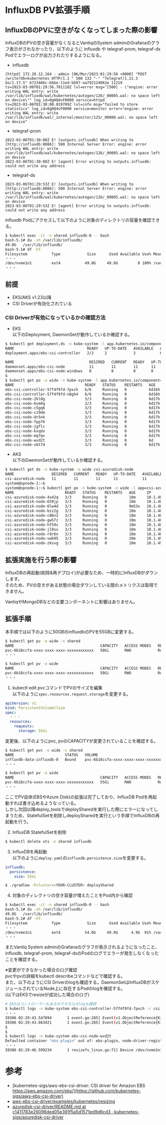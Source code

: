 # InfluxDB PV拡張手順

## InfluxDBのPVに空きがなくなってしまった際の影響
InfluxDBのPVの空き容量がなくなるとVantiqのSystem adminのGrafanaのグラフ表示がされなかったり、以下のように influxdb や telegraf-prom, telegraf-ds Podでエラーログが出力されたりするようになる。  

- influxdb
```log
[httpd] 172.20.12.164 - admin [06/Mar/2023:01:29:56 +0000] "POST /write?db=kubernetes HTTP/1.1 " 500 132 "-" "Telegraf/1.21.3 Go/1.17.5" 6723466c-bbbe-11ed-bb97-aa792124062e 11219
ts=2023-03-06T01:29:56.701118Z lvl=error msg="[500] - \"engine: error writing WAL entry: write /var/lib/influxdb/wal/kubernetes/autogen/126/_00005.wal: no space left on device\"" log_id=0gHQ4vF0000 service=httpd
ts=2023-03-06T01:30:00.019709Z lvl=info msg="failed to store statistics" log_id=0gHQ4vF0000 service=monitor error="engine: error writing WAL entry: write /var/lib/influxdb/wal/_internal/monitor/125/_00008.wal: no space left on device"
```

- telegraf-prom
```log
2023-03-06T01:30:00Z E! [outputs.influxdb] When writing to [http://influxdb:8086]: 500 Internal Server Error: engine: error writing WAL entry: write /var/lib/influxdb/wal/kubernetes/autogen/126/_00005.wal: no space left on device
2023-03-06T01:30:00Z E! [agent] Error writing to outputs.influxdb: could not write any address
```

- telegraf-ds
```log
2023-03-06T01:29:53Z E! [outputs.influxdb] When writing to [http://influxdb:8086]: 500 Internal Server Error: engine: error writing WAL entry: write /var/lib/influxdb/wal/kubernetes/autogen/126/_00005.wal: no space left on device
2023-03-06T01:29:53Z E! [agent] Error writing to outputs.influxdb: could not write any address
```

influxdb Podにアクセスして以下のように対象のディレクトリの容量を確認できる。  

```bash
$ kubectl exec -it -n shared influxdb-0 -- bash
bash-5.1# du -sh /var/lib/influxdb/
49.0G   /var/lib/influxdb/
bash-5.1# df -hT
Filesystem           Type            Size      Used Available Use% Mounted on
・・・
/dev/nvme1n1         ext4           49.0G     49.0G         0 100% /var/lib/influxdb
・・・
```


## 前提
- EKS/AKS v1.23以降
- CSI Driverが有効化されている

### CSI Driverが有効になっているかの確認方法
- EKS  
以下のDeployment, DaemonSetが動作しているか確認する。  
```bash
$ kubectl get deployment,ds -n kube-system -l app.kubernetes.io/component=csi-driver
NAME                                 READY   UP-TO-DATE   AVAILABLE   AGE
deployment.apps/ebs-csi-controller   2/2     2            2           68d

NAME                                  DESIRED   CURRENT   READY   UP-TO-DATE   AVAILABLE   NODE SELECTOR              AGE
daemonset.apps/ebs-csi-node           11        11        11      11           11          kubernetes.io/os=linux     68d
daemonset.apps/ebs-csi-node-windows   0         0         0       0            0           kubernetes.io/os=windows   68d
$
$ kubectl get po -o wide -n kube-system -l app.kubernetes.io/component=csi-driver
NAME                                READY   STATUS    RESTARTS   AGE     IP              NODE                                          NOMINATED NODE   READINESS GATES
ebs-csi-controller-57f4f9fd-7pxch   6/6     Running   0          6d16h   172.20.11.208   ip-172-20-11-138.us-west-2.compute.internal   <none>           <none>
ebs-csi-controller-57f4f9fd-n8gh4   6/6     Running   0          6d16h   172.20.10.91    ip-172-20-10-73.us-west-2.compute.internal    <none>           <none>
ebs-csi-node-2kl8g                  3/3     Running   0          6d17h   172.20.11.121   ip-172-20-11-55.us-west-2.compute.internal    <none>           <none>
ebs-csi-node-6vm9q                  3/3     Running   0          6d17h   172.20.10.65    ip-172-20-10-160.us-west-2.compute.internal   <none>           <none>
ebs-csi-node-c5gq6                  3/3     Running   0          6d17h   172.20.11.125   ip-172-20-11-138.us-west-2.compute.internal   <none>           <none>
ebs-csi-node-cz9dm                  3/3     Running   0          6d17h   172.20.11.254   ip-172-20-11-190.us-west-2.compute.internal   <none>           <none>
ebs-csi-node-dr5nk                  3/3     Running   0          6d17h   172.20.12.54    ip-172-20-12-120.us-west-2.compute.internal   <none>           <none>
ebs-csi-node-fpp76                  3/3     Running   0          6d17h   172.20.11.200   ip-172-20-11-73.us-west-2.compute.internal    <none>           <none>
ebs-csi-node-jgflc                  3/3     Running   0          6d17h   172.20.10.23    ip-172-20-10-83.us-west-2.compute.internal    <none>           <none>
ebs-csi-node-kxqdx                  3/3     Running   0          6d17h   172.20.10.244   ip-172-20-10-73.us-west-2.compute.internal    <none>           <none>
ebs-csi-node-mq7qv                  3/3     Running   0          6d17h   172.20.12.64    ip-172-20-12-196.us-west-2.compute.internal   <none>           <none>
ebs-csi-node-wvd2t                  3/3     Running   0          6d      172.20.10.159   ip-172-20-10-136.us-west-2.compute.internal   <none>           <none>
ebs-csi-node-xbt74                  3/3     Running   0          6d17h   172.20.12.188   ip-172-20-12-93.us-west-2.compute.internal    <none>           <none>
```

- AKS  
以下のDaemonSetが動作しているか確認する。  
```bash
$ kubectl get ds -n kube-system -o wide csi-azuredisk-node
NAME                 DESIRED   CURRENT   READY   UP-TO-DATE   AVAILABLE   NODE SELECTOR   AGE    CONTAINERS                                       IMAGES                                                                                                                                                                                       SELECTOR
csi-azuredisk-node   11        11        11      11           11          <none>          358d   liveness-probe,node-driver-registrar,azuredisk   mcr.microsoft.com/oss/kubernetes-csi/livenessprobe:v2.6.0,mcr.microsoft.com/oss/kubernetes-csi/csi-node-driver-registrar:v2.5.0,mcr.microsoft.com/oss/kubernetes-csi/azuredisk-csi:v1.26.2   app=csi-azuredisk-node
system@opnode-1:~$
system@opnode-1:~$ kubectl get po -n kube-system -o wide -l app=csi-azuredisk-node
NAME                       READY   STATUS    RESTARTS   AGE     IP            NODE                                 NOMINATED NODE   READINESS GATES
csi-azuredisk-node-4x42q   3/3     Running   0          10m     10.1.48.6     aks-vantiqnp-41304253-vmss000018     <none>           <none>
csi-azuredisk-node-659jp   3/3     Running   0          10m     10.1.48.122   aks-keycloaknp-41304253-vmss000018   <none>           <none>
csi-azuredisk-node-6lw4d   3/3     Running   0          9m53s   10.1.48.93    aks-keycloaknp-41304253-vmss000017   <none>           <none>
csi-azuredisk-node-bzz2g   3/3     Running   0          10m     10.1.48.64    aks-vantiqnp-41304253-vmss00001a     <none>           <none>
csi-azuredisk-node-c86n2   3/3     Running   0          10m     10.1.48.35    aks-vantiqnp-41304253-vmss000019     <none>           <none>
csi-azuredisk-node-gw57z   3/3     Running   0          10m     10.1.48.209   aks-mongodbnp-34842842-vmss00001c    <none>           <none>
csi-azuredisk-node-hf59s   3/3     Running   0          10m     10.1.48.151   aks-keycloaknp-41304253-vmss000019   <none>           <none>
csi-azuredisk-node-jl8ss   3/3     Running   0          10m     10.1.48.238   aks-mongodbnp-34842842-vmss00001d    <none>           <none>
csi-azuredisk-node-r9r6n   3/3     Running   0          10m     10.1.48.180   aks-mongodbnp-34842842-vmss00001b    <none>           <none>
csi-azuredisk-node-vwb95   3/3     Running   0          10m     10.1.49.11    aks-grafananp-12051192-vmss00000f    <none>           <none>
csi-azuredisk-node-zksvg   3/3     Running   0          10m     10.1.49.40    aks-metricsnp-53833300-vmss00000f    <none>           <none>

```

## 拡張実施を行う際の影響
InfluxDBの再起動(削除&再デプロイ)が必要なため、一時的にInfluxDBがダウンします。  
そのため、PVの空きがある状態の場合ダウンしている間のメトリクスは取得できません。  

VantiqやMongoDBなどの主要コンポーネントに影響はありません。  

## 拡張手順

本手順では以下のように50GBのinfluxdbのPVを55GBに変更する。  
```bash
$ kubectl get pv -o wide -n shared
NAME                                       CAPACITY   ACCESS MODES   RECLAIM POLICY   STATUS     CLAIM                             STORAGECLASS   REASON   AGE   VOLUMEMODE
pvc-6b18ccfa-xxxx-xxxx-xxxx-xxxxxxxxxxxx   50Gi       RWO            Retain           Bound      shared/influxdb-data-influxdb-0   vantiq-sc               69d   Filesystem
・・・

$ kubectl get pv -o wide
NAME                                       CAPACITY   ACCESS MODES   RECLAIM POLICY   STATUS     CLAIM                             STORAGECLASS   REASON   AGE   VOLUMEMODE
pvc-6b18ccfa-xxxx-xxxx-xxxx-xxxxxxxxxxxx   50Gi       RWO            Retain           Bound      shared/influxdb-data-influxdb-0   vantiq-sc               69d   Filesystem
・・・
```

1. kubectl edit pvcコマンドでPVのサイズを編集  
以下のように`spec.resources.request.storage`を変更する。  
```yaml
apiVersion: v1
kind: PersistentVolumeClaim
spec:
  ・・・
  resources:
    requests:
      storage: 55Gi
```

変更後、以下のようにpvc, pvのCAPACITYが変更されていることを確認する。
```bash
$ kubectl get pvc -o wide -n shared
NAME                       STATUS   VOLUME                                     CAPACITY   ACCESS MODES   STORAGECLASS   AGE   VOLUMEMODE
influxdb-data-influxdb-0   Bound    pvc-6b18ccfa-xxxx-xxxx-xxxx-xxxxxxxxxxxx   55Gi       RWO            vantiq-sc      69d   Filesystem
・・・

$ kubectl get pv -o wide
NAME                                       CAPACITY   ACCESS MODES   RECLAIM POLICY   STATUS     CLAIM                             STORAGECLASS   REASON   AGE   VOLUMEMODE
pvc-6b18ccfa-xxxx-xxxx-xxxx-xxxxxxxxxxxx   55Gi       RWO            Retain           Bound      shared/influxdb-data-influxdb-0   vantiq-sc               69d   Filesystem
・・・
```

ここでPV自体(EBSやAzure Disk)の拡張は完了しており、InfluxDB Podを再起動すれば書き込めるようなっている。  
しかし次回以降deploy_toolsでdeploySharedを実行した際にエラーになってしまうため、StatefulSetを削除しdeploySharedを実行という手順でInfluxDBの再起動を行う。  

2. InfluxDB StatefulSetを削除  
```bash
$ kubectl delete sts -n shared influxdb
```


3. InfluxDBを再起動  
以下のように`deploy.yaml`の`influxdb.persistence.size`を変更する。 
```yaml
influxdb:
  persistence:
    size: 55Gi
```

```bash
$ ./gradlew -Pcluster=<YOUR-CLUSTER> deployShared
```


4. 対象のディレクトリの空き容量が増えたことをPod内から確認
```bash
$ kubectl exec -it -n shared influxdb-0 -- bash
bash-5.1# du -sh /var/lib/influxdb/
49.0G   /var/lib/influxdb/
bash-5.1# df -hT
Filesystem           Type            Size      Used Available Use% Mounted on
・・・
/dev/nvme1n1         ext4           54.0G     49.0G      4.9G  91% /var/lib/influxdb
・・・

```

またVantiq System adminのGrafanaのグラフが表示されるようになったこと、influxdb, telegraf-prom, telegraf-dsのPodのログでエラーが発生しなくなったことを確認する。  


※変更ができなかった場合のログ確認  
pvcやpvの詳細をkubectl describeコマンドなどで確認する。  
また、以下のようにCSI Driverのlogも確認する。DaemonSetはInfluxDBがスケジュールされているNode上に存在するPodのlogを確認する。    
(以下はEKSでresizeが成功した場合のログ)
```bash
# EKSはコントローラーもあるのでそちらのlogも確認
$ kubectl logs -n kube-system ebs-csi-controller-57f4f9fd-7pxch -c csi-resizer
・・・
I0306 02:29:43.547894       1 event.go:285] Event(v1.ObjectReference{Kind:"PersistentVolumeClaim", Namespace:"shared", Name:"influxdb-data-influxdb-0", UID:"6b18ccfa-xxxx-xxxx-xxxx-xxxxxxxxxxxx", APIVersion:"v1", ResourceVersion:"18244763", FieldPath:""}): type: 'Normal' reason: 'Resizing' External resizer is resizing volume pvc-6b18ccfa-xxxx-xxxx-xxxx-xxxxxxxxxxxx
I0306 02:29:43.663421       1 event.go:285] Event(v1.ObjectReference{Kind:"PersistentVolumeClaim", Namespace:"shared", Name:"influxdb-data-influxdb-0", UID:"6b18ccfa-xxxx-xxxx-xxxx-xxxxxxxxxxxx", APIVersion:"v1", ResourceVersion:"18244763", FieldPath:""}): type: 'Normal' reason: 'FileSystemResizeRequired' Require file system resize of volume on node
$
$
$ kubectl logs -n kube-system ebs-csi-node-wvd2t
Defaulted container "ebs-plugin" out of: ebs-plugin, node-driver-registrar, liveness-probe
・・・
I0306 02:29:46.599234       1 resizefs_linux.go:71] Device /dev/nvme1n1 resized successfully

```

# 参考
- [kubernetes-sigs/aws-ebs-csi-driver: CSI driver for Amazon EBS https://aws.amazon.com/ebs/](https://github.com/kubernetes-sigs/aws-ebs-csi-driver)
- [aws-ebs-csi-driver/examples/kubernetes/resizing](https://github.com/kubernetes-sigs/aws-ebs-csi-driver/tree/8803fbf2d46de300891ac65b8b449783fd79ce02/examples/kubernetes/resizing)
- [azuredisk-csi-driver/README.md at c1411783e26096ded05e391f5a5d1571ed9d6cd3 · kubernetes-sigs/azuredisk-csi-driver](https://github.com/kubernetes-sigs/azuredisk-csi-driver/blob/c1411783e26096ded05e391f5a5d1571ed9d6cd3/deploy/example/resize/README.md)
